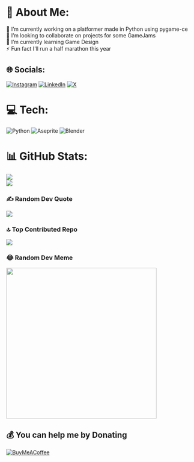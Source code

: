 # 💫 About Me:
🔭 I’m currently working on a platformer made in Python using pygame-ce<br>👯 I’m looking to collaborate on projects for some GameJams<br>🌱 I’m currently learning Game Design<br>⚡ Fun fact I'll run a half marathon this year


## 🌐 Socials:
[![Instagram](https://img.shields.io/badge/Instagram-%23E4405F.svg?logo=Instagram&logoColor=white)](https://instagram.com/wiktorbree) [![LinkedIn](https://img.shields.io/badge/LinkedIn-%230077B5.svg?logo=linkedin&logoColor=white)](https://linkedin.com/in/wiktor-bramer-4697032ab) [![X](https://img.shields.io/badge/X-black.svg?logo=X&logoColor=white)](https://x.com/wiktorbree) 

# 💻 Tech:
![Python](https://img.shields.io/badge/python-3670A0?style=flat-square&logo=python&logoColor=ffdd54) ![Aseprite](https://img.shields.io/badge/Aseprite-FFFFFF?style=flat-square&logo=Aseprite&logoColor=#7D929E) ![Blender](https://img.shields.io/badge/blender-%23F5792A.svg?style=flat-square&logo=blender&logoColor=white)
# 📊 GitHub Stats:
![](https://github-readme-streak-stats.herokuapp.com/?user=wiktorbree&theme=gruvbox&hide_border=true)<br/>
![](https://github-readme-stats.vercel.app/api/top-langs/?username=wiktorbree&theme=gruvbox&hide_border=true&include_all_commits=false&count_private=false&layout=compact)

### ✍️ Random Dev Quote
![](https://quotes-github-readme.vercel.app/api?type=horizontal&theme=gruvbox)

### 🔝 Top Contributed Repo
![](https://github-contributor-stats.vercel.app/api?username=wiktorbree&limit=5&theme=gruvbox&combine_all_yearly_contributions=true)

### 😂 Random Dev Meme
<img src='https://randommeme-five.vercel.app/' style="height: 400px;"/>

  ## 💰 You can help me by Donating
  [![BuyMeACoffee](https://img.shields.io/badge/Buy%20Me%20a%20Coffee-ffdd00?style=for-the-badge&logo=buy-me-a-coffee&logoColor=black)](https://buymeacoffee.com/wiktorbramer) 
